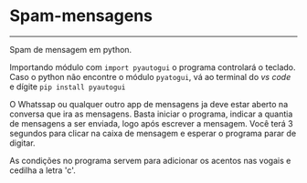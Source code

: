 # Spam-mensagens
---
Spam de mensagem em python.

Importando módulo com `import pyautogui` o programa controlará o teclado.
Caso o python não encontre o módulo `pyatogui`, vá ao terminal do _vs code_ e dígite `pip install pyautogui`

O Whatssap ou qualquer outro app de mensagens ja deve estar aberto na conversa que ira as mensagens. 
Basta iniciar o programa, indicar a quantia de mensagens a ser enviada, logo após escrever a mensagem.
Você terá 3 segundos para clicar na caixa de mensagem e esperar o programa parar de digitar.

As condições no programa servem para adicionar os acentos nas vogais e cedilha a letra 'c'.
